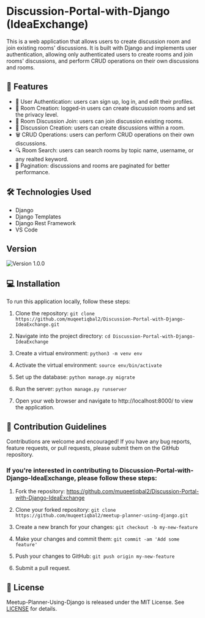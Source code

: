 # Discussion-Portal-with-Django (IdeaExchange)
This is a web application that allows users to create discussion room and join existing rooms' discussions. It is built with Django and implements user authentication, allowing only authenticated users to create rooms and join rooms' discussions, and perform CRUD operations on their own discussions and rooms.



## 🚀 Features
- 🚪 User Authentication: users can sign up, log in, and edit their profiles.
- 💬 Room Creation: logged-in users can create discussion rooms and set the privacy level.
- 🤝 Room Discussion Join: users can join discussion existing rooms.
- 📝 Discussion Creation: users can create discussions within a room.
- 🗑️ CRUD Operations: users can perform CRUD operations on their own discussions.
- 🔍 Room Search: users can search rooms by topic name, username, or any realted keyword.
- 📄 Pagination: discussions and rooms are paginated for better performance.




## 🛠️ Technologies Used
- Django
- Django Templates
- Django Rest Framework
- VS Code



## Version

![Version 1.0.0](https://img.shields.io/badge/version-1.0.0-blue.svg)


## 💻 Installation

To run this application locally, follow these steps:

1. Clone the repository:
`git clone https://github.com/muqeetiqbal2/Discussion-Portal-with-Django-IdeaExchange.git`
 
2. Navigate into the project directory:
`cd Discussion-Portal-with-Django-IdeaExchange`

3. Create a virtual environment:
`python3 -m venv env`

4. Activate the virtual environment:
`source env/bin/activate`
 
5. Set up the database:
`python manage.py migrate`

6. Run the server:
`python manage.py runserver`

8. Open your web browser and navigate to http://localhost:8000/ to view the application.




## 🤝 Contribution Guidelines
Contributions are welcome and encouraged! If you have any bug reports, feature requests, or pull requests, please submit them on the GitHub repository.

### If you're interested in contributing to Discussion-Portal-with-Django-IdeaExchange, please follow these steps:
1. Fork the repository: https://github.com/muqeetiqbal2/Discussion-Portal-with-Django-IdeaExchange

2. Clone your forked repository: 
`git clone https://github.com/muqeetiqbal2/meetup-planner-using-django.git`

3. Create a new branch for your changes:
`git checkout -b my-new-feature`

4. Make your changes and commit them:
`git commit -am 'Add some feature'`

5. Push your changes to GitHub: 
`git push origin my-new-feature`

6. Submit a pull request.




## 📄 License
Meetup-Planner-Using-Django is released under the MIT License. See [LICENSE](LICENSE) for details.
